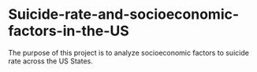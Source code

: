 # Suicide-rate-and-socioeconomic-factors-in-the-US
The purpose of this project is to analyze socioeconomic factors to suicide rate across the US States. 
